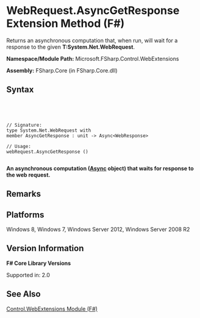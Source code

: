 # WebRequest.AsyncGetResponse Extension Method (F#)

Returns an asynchronous computation that, when run, will wait for a response to the given **T:System.Net.WebRequest**.

**Namespace/Module Path:** Microsoft.FSharp.Control.WebExtensions

**Assembly:** FSharp.Core (in FSharp.Core.dll)


## Syntax



```




// Signature:
type System.Net.WebRequest with
member AsyncGetResponse : unit -> Async<WebResponse>

// Usage:
webRequest.AsyncGetResponse ()


```




**An asynchronous computation ([Async](http://msdn.microsoft.com/en-us/library/03eb4d12-a01a-4565-a077-5e83f17cf6f7) object) that waits for response to the web request.**
## Remarks

## Platforms
Windows 8, Windows 7, Windows Server 2012, Windows Server 2008 R2


## Version Information
**F# Core Library Versions**

Supported in: 2.0




## See Also
[Control.WebExtensions Module &#40;F&#35;&#41;](Control.WebExtensions-Module-%5BFSharp%5D.md)


